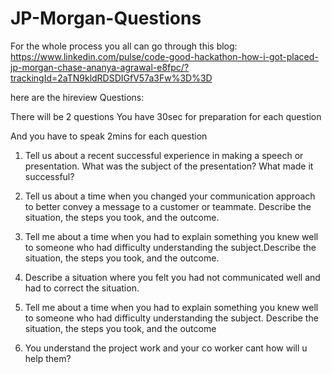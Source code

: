 # JP-Morgan-Questions
For the whole process you all can go through this blog: 
https://www.linkedin.com/pulse/code-good-hackathon-how-i-got-placed-jp-morgan-chase-ananya-agrawal-e8fpc/?trackingId=2aTN9kldRDSDIGfV57a3Fw%3D%3D

here are the hireview Questions:

There will be 2 questions
You have 30sec for preparation for each question

And you have to speak 2mins for each question

1. Tell us about a recent successful experience in making a speech or presentation. What was the subject of the presentation? What made it successful?

2. Tell us about a time when you changed your communication approach to better convey a message to a customer or teammate. Describe the situation, the steps you took, and the outcome.

3. Tell me about a time when you had to explain something you knew well to someone who had difficulty understanding the subject.Describe the situation, the steps you took, and the outcome.

4. Describe a situation where you felt you had not communicated well and had to correct the situation.

5. Tell me about a time when you had to explain something you knew well to someone who had difficulty understanding the subject. Describe the situation, the steps you took, and the outcome

6. You understand the project work and your co worker cant how will u help them?





